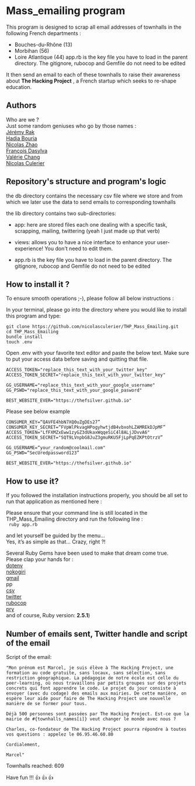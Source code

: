 # Mass_emailing program

This program is designed to scrap all email addresses of townhalls in the following French departments :
- Bouches-du-Rhône (13)
- Morbihan (56)
- Loire Atlantique (44)
app.rb is the key file you have to load in the parent directory. The gitignore, rubocop and Gemfile do not need to be edited

It then send an email to each of these townhalls to raise their awareness about **The Hacking Project** , a French startup which seeks to re-shape education.

## Authors

Who are we ?<br> 
Just some random geniuses who go by those names :<br> 
<a href="https://github.com/skageraz">Jérémy Rak</a><br> 
<a href="https://github.com/Hadia22/">Hadia Bouria</a><br> 
<a href="https://github.com/Dyf-Tfh">Nicolas Zhao</a><br> 
<a href="https://github.com/TheFSilver">François Dasylva</a><br> 
<a href="https://github.com/bbpucca">Valérie Chang</a><br> 
<a href="https://github.com/nicolasculerier">Nicolas Culerier</a>

## Repository's structure and program's logic

the db directory contains the necessary csv file where we store and from which we later use the data to send emails to corresponding townhalls

the lib directory contains two sub-directories: 

- app: here are stored files each one dealing with a specific task, scrapping, mailing, twittering (yeah I just made up that verb)

- views: allows you to have a nice interface to enhance your user-experience! You don't need to edit them.
- app.rb is the key file you have to load in the parent directory. The gitignore, rubocop and Gemfile do not need to be edited

## How to install it ?

To ensure smooth operations ;-), please follow all below instructions :

In your terminal, please go into the directory where you would like to install this program and type:<br>
```
git clone https://github.com/nicolasculerier/THP_Mass_Emailing.git
cd THP_Mass_Emailing
bundle install
touch .env 
```
Open .env with your favorite text editor and paste the below text. Make sure to put your access data before saving and quitting that file.
```
ACCESS_TOKEN="replace_this_text_with_your_twitter_key"
ACCESS_TOKEN_SECRET="replace_this_text_with_your_twitter_key"

GG_USERNAME="replace_this_text_with_your_google_username"
GG_PSWD="replace_this_text_with_your_google_pasword"

BEST_WEBSITE_EVER="https://thefsilver.github.io"
```
Please see below example
```
CONSUMER_KEY=“QAVFE4hbN7XQ0uZgDEs27”
CONSUMER_KEY_SECRET=“FVpWlPkvagHPogyhwtjdB4vbxohLZAMREkDJpMF”
ACCESS_TOKEN="LfFXMZxEww1zyGZ3dUkaxWqqeSiC4l8ALjJDvvA6"
ACCESS_TOKEN_SECRET="SQT9LVnpbG8JuZ3gmuRKU5FjLpPqEZKPtOtrzV”

GG_USERNAME=“your_random@coolmail.com"
GG_PSWD=“SecUredpassword123”

BEST_WEBSITE_EVER="https://thefsilver.github.io" 
```

## How to use it?

If you followed the installation instructions properly, you should be all set to run that application as mentioned here :<br>

Please ensure that your command line is still located in the THP_Mass_Emailing directory and run the following line :<br>
``` ruby app.rb```

and let yourself be guided by the menu…<br>
Yes, it’s as simple as that… Crazy, right ?!

Several Ruby Gems have been used to make that dream come true.<br>
Please clap your hands for :<br>
<a href="https://github.com/motdotla/dotenv">dotenv</a><br>
<a href="https://github.com/sparklemotion/nokogiri">nokogiri</a><br>
<a href="https://github.com/gmailgem/gmail">gmail</a><br>
pp<br>
<a href="https://github.com/ruby/csv">csv</a><br>
<a href="https://github.com/sferik/twitter">twitter</a><br>
<a href="https://github.com/rubocop-hq/rubocop">rubocop</a><br>
<a href="https://github.com/pry/pry">pry</a><br>
and of course, Ruby version: **2.5.1**)

## Number of emails sent, Twitter handle and script of the email

Script of the email: 
```
"Mon prénom est Marcel, je suis élève à The Hacking Project, une formation au code gratuite, sans locaux, sans sélection, sans restriction géographique. La pédagogie de notre école est celle du peer-learning, où nous travaillons par petits groupes sur des projets concrets qui font apprendre le code. Le projet du jour consiste à envoyer (avec du codage) des emails aux mairies. De cette manière, on espère leur aide pour faire de The Hacking Project une nouvelle manière de se former pour tous.

Déjà 500 personnes sont passées par The Hacking Project. Est-ce que la mairie de #{townhalls_names[i]} veut changer le monde avec nous ?

Charles, co-fondateur de The Hacking Project pourra répondre à toutes vos questions : appelez le 06.95.46.60.80

Cordialement,

Marcel"
```
Townhalls reached: 609

Have fun !!! :+1: :+1: :+1:
